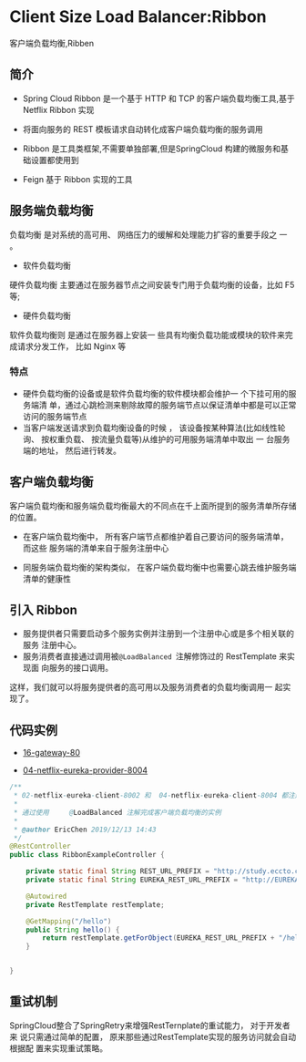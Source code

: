 # Client Size Load Balancer:Ribbon

客户端负载均衡,Ribben

## 简介

- Spring Cloud Ribbon 是一个基于 HTTP 和 TCP 的客户端负载均衡工具,基于 Netflix Ribbon 实现
- 将面向服务的 REST 模板请求自动转化成客户端负载均衡的服务调用
- Ribbon 是工具类框架,不需要单独部署,但是SpringCloud 构建的微服务和基础设置都使用到

- Feign 基于 Ribbon 实现的工具

## 服务端负载均衡

负载均衡 是对系统的高可用、 网络压力的缓解和处理能力扩容的重要手段之 一 。

- 软件负载均衡

硬件负载均衡 主要通过在服务器节点之间安装专门用于负载均衡的设备，比如 F5 等;

- 硬件负载均衡

软件负载均衡则 是通过在服务器上安装一 些具有均衡负载功能或模块的软件来完成请求分发工作， 比如 Nginx 等

### 特点

- 硬件负载均衡的设备或是软件负载均衡的软件模块都会维护一 个下挂可用的服务端清 单，通过心跳检测来剔除故障的服务端节点以保证清单中都是可以正常访问的服务端节点
- 当客户端发送请求到负载均衡设备的时候 ， 该设备按某种算法(比如线性轮询、 按权重负载、 按流量负载等)从维护的可用服务端清单中取出 一 台服务端的地址， 然后进行转发。



## 客户端负载均衡

客户端负载均衡和服务端负载均衡最大的不同点在千上面所提到的服务清单所存储 的位置。

- 在客户端负载均衡中， 所有客户端节点都维护着自己要访问的服务端清单， 而这些 服务端的清单来自于服务注册中心

- 同服务端负载均衡的架构类似， 在客户端负载均衡中也需要心跳去维护服务端清单的健康性

## 引入 Ribbon

- 服务提供者只需要启动多个服务实例并注册到一个注册中心或是多个相关联的服务 注册中心。
-  服务消费者直接通过调用被`@LoadBalanced `注解修饰过的 RestTemplate 来实现面 向服务的接口调用。

这样，我们就可以将服务提供者的高可用以及服务消费者的负载均衡调用一 起实现了。

## 代码实例

- [16-gateway-80](../00-code/note-spring-cloud/16-gateway-80) 

- [04-netflix-eureka-provider-8004](../00-code/note-spring-cloud/04-netflix-eureka-provider-8004) 

```java
/**
 * 02-netflix-eureka-client-8002 和  04-netflix-eureka-client-8004 都注册到了 Eureka
 *
 * 通过使用     @LoadBalanced 注解完成客户端负载均衡的实例
 *
 * @author EricChen 2019/12/13 14:43
 */
@RestController
public class RibbonExampleController {

    private static final String REST_URL_PREFIX = "http://study.eccto.cn:8002";
    private static final String EUREKA_REST_URL_PREFIX = "http://EUREKA-CLIENT";

    @Autowired
    private RestTemplate restTemplate;

    @GetMapping("/hello")
    public String hello() {
        return restTemplate.getForObject(EUREKA_REST_URL_PREFIX + "/hello", String.class);
    }


}
```

## 重试机制

SpringCloud整合了SpringRetry来增强RestTernplate的重试能力， 对于开发者来 说只需通过简单的配置， 原来那些通过RestTemplate实现的服务访问就会自动根据配 置来实现重试策略。

